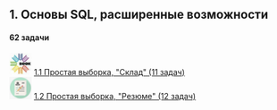 

## 1. Основы SQL, расширенные возможности
#### 62 задачи
<div>
<img src="https://github.com/kolesnikovvitaliy/SQL_trainer_advanced/blob/main/1_Основы_SQL_расширенные_возможности/img/book.jpeg" title="Git" **alt="Git" width="40" height="40"/>  <a href="https://github.com/kolesnikovvitaliy/SQL_trainer_advanced/blob/main/1_Основы_SQL_расширенные_возможности/1_1_Простая_выборка_Склад">1.1 Простая выборка, "Склад" (11 задач)</a>  &nbsp; 
</div> 
<div>
<img src="https://github.com/kolesnikovvitaliy/SQL_trainer_advanced/blob/main/1_Основы_SQL_расширенные_возможности/img/blok.png" title="Git" **alt="Git" width="40" height="40"/>  <a href="https://github.com/kolesnikovvitaliy/SQL_trainer_advanced/blob/main/1_Основы_SQL_расширенные_возможности/1_2_Простая_выборка_Резюме">1.2 Простая выборка, "Резюме" (12 задач)</a>  &nbsp; 
</div>
<!-- 

1.3 Выборка с группировкой, "Склад" 8 / 8
  
1.4 Выборка с группировкой, "Резюме" 7 / 7
  
1.5 Вложенные запросы, табличные выражения, "Склад" 8 / 8
  
1.6 Вложенные запросы, табличные выражения "Резюме" 7 / 7
  
1.7 Запросы корректировки, "Склад" 9/9 -->
